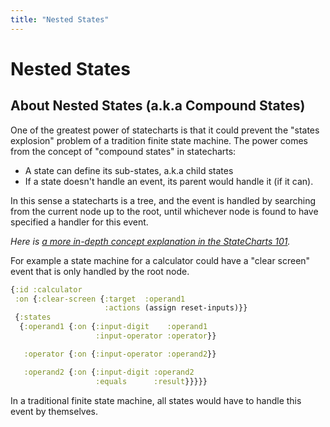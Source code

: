 ```yaml
---
title: "Nested States"
---
```


# Nested States

## About Nested States (a.k.a Compound States)

One of the greatest power of statecharts is that it could prevent the
"states explosion" problem of a tradition finite state machine. The power
comes from the concept of "compound states" in statecharts:

* A state can define its sub-states, a.k.a child states
* If a state doesn't handle an event, its parent would handle it (if it can).

In this sense a statecharts is a tree, and the event is handled by
searching from the current node up to the root, until whichever node
is found to have specified a handler for this event.

*Here is [a more in-depth concept explanation in the StateCharts
101](https://statecharts.github.io/glossary/compound-state.html).*

For example a state machine for a calculator could have a "clear
screen" event that is only handled by the root node.


```clojure
{:id :calculator
 :on {:clear-screen {:target  :operand1
                     :actions (assign reset-inputs)}}
 {:states
  {:operand1 {:on {:input-digit    :operand1
                   :input-operator :operator}}

   :operator {:on {:input-operator :operand2}}

   :operand2 {:on {:input-digit :operand2
                   :equals      :result}}}}}
```

In a traditional finite state machine, all states would have to handle this event by themselves.
